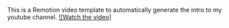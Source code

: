 This is a Remotion video template to automatically generate the intro to my youtube channel.
[![Watch the video]](https://drive.google.com/uc?export=download&id=1Vb0s4SxjzO9w2B4Vv-eN6HTzmrV7Sauu)

